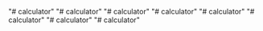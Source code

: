 "# calculator" 
"# calculator" 
"# calculator" 
"# calculator" 
"# calculator" 
"# calculator" 
"# calculator" 
"# calculator" 
